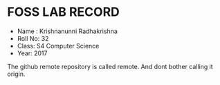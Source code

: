 # FOSS LAB RECORD


* Name : Krishnanunni Radhakrishna
* Roll No: 32
* Class: S4 Computer Science
* Year: 2017  


The github remote repository is called remote. And dont bother calling it origin.  
